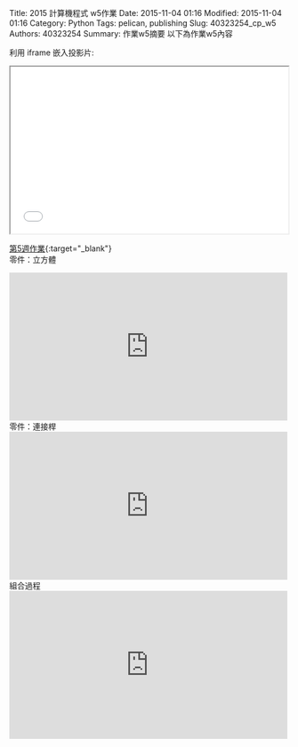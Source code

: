 Title: 2015 計算機程式 w5作業
Date: 2015-11-04 01:16
Modified: 2015-11-04 01:16
Category: Python
Tags: pelican, publishing
Slug: 40323254_cp_w5
Authors: 40323254
Summary: 作業w5摘要
以下為作業w5內容

利用 iframe 嵌入投影片:

<iframe src="40323254_cp_w5.html" width="500" height="300"></iframe>

[第5週作業](40323254_cp_w5.html){:target="_blank"}
<br/>
零件：立方體

<iframe src="https://player.vimeo.com/video/151621632" width="500" height="266" frameborder="0" webkitallowfullscreen mozallowfullscreen allowfullscreen></iframe>  
<br/>
零件：連接桿

<iframe src="https://player.vimeo.com/video/151621631" width="500" height="266" frameborder="0" webkitallowfullscreen mozallowfullscreen allowfullscreen></iframe>  
<br/>
組合過程

<iframe src="https://player.vimeo.com/video/151621630" width="500" height="266" frameborder="0" webkitallowfullscreen mozallowfullscreen allowfullscreen></iframe>  
